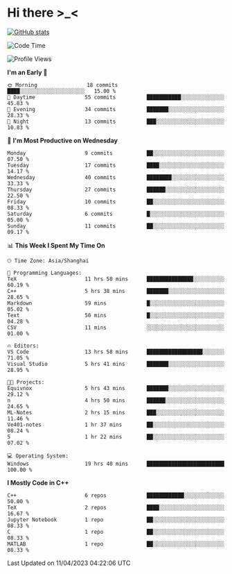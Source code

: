 # Hi there \>_<

[![GitHub stats](https://github-readme-stats.vercel.app/api?username=ARessegetesStery&show_icons=true&theme=transparent)](https://github.com/anuraghazra/github-readme-stats)

<!--START_SECTION:waka-->
![Code Time](http://img.shields.io/badge/Code%20Time-22%20hrs%2031%20mins-blue)

![Profile Views](http://img.shields.io/badge/Profile%20Views-53-blue)

**I'm an Early 🐤** 

```text
🌞 Morning                18 commits          ████░░░░░░░░░░░░░░░░░░░░░   15.00 % 
🌆 Daytime                55 commits          ███████████░░░░░░░░░░░░░░   45.83 % 
🌃 Evening                34 commits          ███████░░░░░░░░░░░░░░░░░░   28.33 % 
🌙 Night                  13 commits          ███░░░░░░░░░░░░░░░░░░░░░░   10.83 % 
```
📅 **I'm Most Productive on Wednesday** 

```text
Monday                   9 commits           ██░░░░░░░░░░░░░░░░░░░░░░░   07.50 % 
Tuesday                  17 commits          ████░░░░░░░░░░░░░░░░░░░░░   14.17 % 
Wednesday                40 commits          ████████░░░░░░░░░░░░░░░░░   33.33 % 
Thursday                 27 commits          ██████░░░░░░░░░░░░░░░░░░░   22.50 % 
Friday                   10 commits          ██░░░░░░░░░░░░░░░░░░░░░░░   08.33 % 
Saturday                 6 commits           █░░░░░░░░░░░░░░░░░░░░░░░░   05.00 % 
Sunday                   11 commits          ██░░░░░░░░░░░░░░░░░░░░░░░   09.17 % 
```


📊 **This Week I Spent My Time On** 

```text
🕑︎ Time Zone: Asia/Shanghai

💬 Programming Languages: 
TeX                      11 hrs 50 mins      ███████████████░░░░░░░░░░   60.19 % 
C++                      5 hrs 38 mins       ███████░░░░░░░░░░░░░░░░░░   28.65 % 
Markdown                 59 mins             █░░░░░░░░░░░░░░░░░░░░░░░░   05.02 % 
Text                     50 mins             █░░░░░░░░░░░░░░░░░░░░░░░░   04.28 % 
CSV                      11 mins             ░░░░░░░░░░░░░░░░░░░░░░░░░   01.00 % 

🔥 Editors: 
VS Code                  13 hrs 58 mins      ██████████████████░░░░░░░   71.05 % 
Visual Studio            5 hrs 41 mins       ███████░░░░░░░░░░░░░░░░░░   28.95 % 

🐱‍💻 Projects: 
Equivnox                 5 hrs 43 mins       ███████░░░░░░░░░░░░░░░░░░   29.12 % 
n                        4 hrs 50 mins       ██████░░░░░░░░░░░░░░░░░░░   24.65 % 
ML-Notes                 2 hrs 15 mins       ███░░░░░░░░░░░░░░░░░░░░░░   11.46 % 
Ve401-notes              1 hr 37 mins        ██░░░░░░░░░░░░░░░░░░░░░░░   08.24 % 
5                        1 hr 22 mins        ██░░░░░░░░░░░░░░░░░░░░░░░   07.02 % 

💻 Operating System: 
Windows                  19 hrs 40 mins      █████████████████████████   100.00 % 
```

**I Mostly Code in C++** 

```text
C++                      6 repos             ████████████░░░░░░░░░░░░░   50.00 % 
TeX                      2 repos             ████░░░░░░░░░░░░░░░░░░░░░   16.67 % 
Jupyter Notebook         1 repo              ██░░░░░░░░░░░░░░░░░░░░░░░   08.33 % 
C                        1 repo              ██░░░░░░░░░░░░░░░░░░░░░░░   08.33 % 
MATLAB                   1 repo              ██░░░░░░░░░░░░░░░░░░░░░░░   08.33 % 
```




 Last Updated on 11/04/2023 04:22:06 UTC
<!--END_SECTION:waka-->
